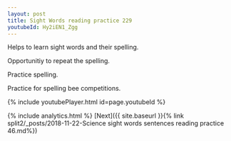 ```yaml
---
layout: post
title: Sight Words reading practice 229
youtubeId: Hy2iEN1_Zgg
---
```

 
 
Helps to learn sight words and their spelling.

Opportunitiy to repeat the spelling. 

Practice spelling. 
 
Practice for spelling bee competitions. 
 
{% include youtubePlayer.html id=page.youtubeId %}
 
 
{% include analytics.html %} 
[Next]({{ site.baseurl }}{% link  split2/_posts/2018-11-22-Science sight words sentences reading practice 46.md%})
 
